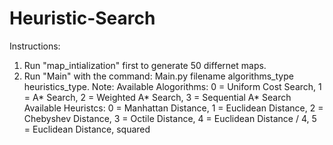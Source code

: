 # Heuristic-Search
Instructions:
  1. Run "map_intialization" first to generate 50 differnet maps.
  2. Run "Main" with the command: Main.py filename algorithms_type heuristics_type.
  Note:
     Available Alogorithms: 0 = Uniform Cost Search, 1 = A* Search, 2 = Weighted A* Search, 3 = Sequential A* Search
     Available Heuristcs: 0 = Manhattan Distance, 1 = Euclidean Distance, 2 = Chebyshev Distance, 3 = Octile Distance, 4 = Euclidean                                  Distance / 4, 5 = Euclidean Distance, squared
